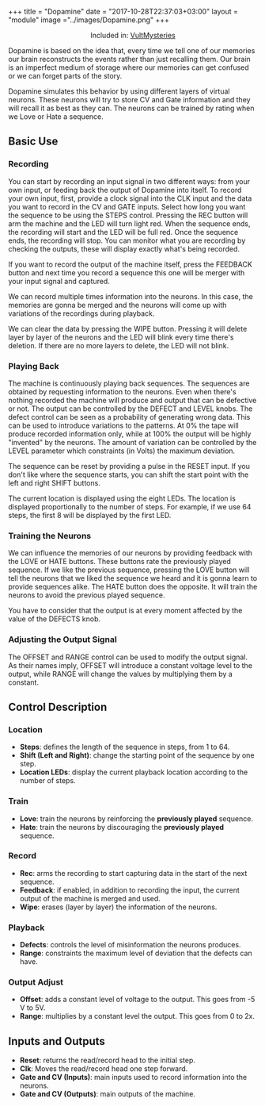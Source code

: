 
+++
title = "Dopamine"
date = "2017-10-28T22:37:03+03:00"
layout = "module"
image ="../images/Dopamine.png"
+++

<center>Included in: <a href="/mysteries/" class="btn btn-primary" role="button">VultMysteries</a> </center>

Dopamine is based on the idea that, every time we tell one of our memories our brain reconstructs the events rather than just recalling them. Our brain is an imperfect medium of storage where our memories can get confused or we can forget parts of the story.

Dopamine simulates this behavior by using different layers of virtual neurons. These neurons will try to store CV and Gate information and they will recall it as best as they can. The neurons can be trained by rating when we Love or Hate a sequence.

## Basic Use

### Recording

You can start by recording an input signal in two different ways: from your own input, or feeding back the output of Dopamine into itself. To record your own input, first, provide a clock signal into the CLK input and the data you want to record in the CV and GATE inputs. Select how long you want the sequence to be using the STEPS control. Pressing the REC button will arm the machine and the LED will turn light red. When the sequence ends, the recording will start and the LED will be full red. Once the sequence ends, the recording will stop. You can monitor what you are recording by checking the outputs, these will display exactly what's being recorded.

If you want to record the output of the machine itself, press the FEEDBACK button and next time you record a sequence this one will be merger with your input signal and captured.

We can record multiple times information into the neurons. In this case, the memories are gonna be merged and the neurons will come up with variations of the recordings during playback.

We can clear the data by pressing the WIPE button. Pressing it will delete layer by layer of the neurons and the LED will blink every time there's deletion. If there are no more layers to delete, the LED will not blink.

### Playing Back

The machine is continuously playing back sequences. The sequences are obtained by requesting information to the neurons. Even when there's nothing recorded the machine will produce and output that can be defective or not. The output can be controlled by the DEFECT and LEVEL knobs. The defect control can be seen as a probability of generating wrong data. This can be used to introduce variations to the patterns. At 0% the tape will produce recorded information only, while at 100% the output will be highly "invented" by the neurons. The amount of variation can be controlled by the LEVEL parameter which constraints (in Volts) the maximum deviation.

The sequence can be reset by providing a pulse in the RESET input. If you don't like where the sequence starts, you can shift the start point with the left and right SHIFT buttons.

The current location is displayed using the eight LEDs. The location is displayed proportionally to the number of steps. For example, if we use 64 steps, the first 8 will be displayed by the first LED.

### Training the Neurons

We can influence the memories of our neurons by providing feedback with the LOVE or HATE buttons. These buttons rate the previously played sequence. If we like the previous sequence, pressing the LOVE button will tell the neurons that we liked the sequence we heard and it is gonna learn to provide sequences alike. The HATE button does the opposite. It will train the neurons to avoid the previous played sequence.

You have to consider that the output is at every moment affected by the value of the DEFECTS knob.

### Adjusting the Output Signal

The OFFSET and RANGE control can be used to modify the output signal. As their names imply, OFFSET will introduce a constant voltage level to the output, while RANGE will change the values by multiplying them by a constant.

## Control Description
### Location
- **Steps**: defines the length of the sequence in steps, from 1 to 64.
- **Shift (Left and Right)**: change the starting point of the sequence by one step.
- **Location LEDs**: display the current playback location according to the number of steps.
### Train
- **Love**: train the neurons by reinforcing the **previously played** sequence.
- **Hate**: train the neurons by discouraging the **previously played** sequence.
### Record
- **Rec**: arms the recording to start capturing data in the start of the next sequence.
- **Feedback**: if enabled, in addition to recording the input, the current output of the machine is merged and used.
- **Wipe**: erases (layer by layer) the information of the neurons.
### Playback
- **Defects**: controls the level of misinformation the neurons produces.
- **Range**: constraints the maximum level of deviation that the defects can have.
### Output Adjust
- **Offset**: adds a constant level of voltage to the output. This goes from -5 V to 5V.
- **Range**: multiplies by a constant level the output. This goes from 0 to 2x.
## Inputs and Outputs
- **Reset**: returns the read/record head to the initial step.
- **Clk**: Moves the read/record head one step forward.
- **Gate and CV (Inputs)**: main inputs used to record information into the neurons.
- **Gate and CV (Outputs)**: main outputs of the machine.


